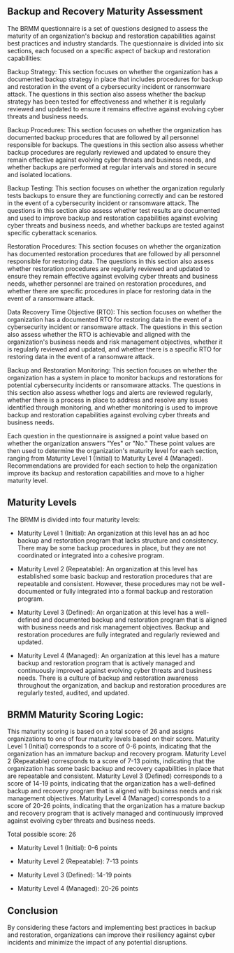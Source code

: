 ## Backup and Recovery Maturity Assessment

The BRMM questionnaire is a set of questions designed to assess the maturity of an organization's backup and restoration capabilities against best practices and industry standards. The questionnaire is divided into six sections, each focused on a specific aspect of backup and restoration capabilities:

  

Backup Strategy: This section focuses on whether the organization has a documented backup strategy in place that includes procedures for backup and restoration in the event of a cybersecurity incident or ransomware attack. The questions in this section also assess whether the backup strategy has been tested for effectiveness and whether it is regularly reviewed and updated to ensure it remains effective against evolving cyber threats and business needs.

  

Backup Procedures: This section focuses on whether the organization has documented backup procedures that are followed by all personnel responsible for backups. The questions in this section also assess whether backup procedures are regularly reviewed and updated to ensure they remain effective against evolving cyber threats and business needs, and whether backups are performed at regular intervals and stored in secure and isolated locations.

  

Backup Testing: This section focuses on whether the organization regularly tests backups to ensure they are functioning correctly and can be restored in the event of a cybersecurity incident or ransomware attack. The questions in this section also assess whether test results are documented and used to improve backup and restoration capabilities against evolving cyber threats and business needs, and whether backups are tested against specific cyberattack scenarios.

  

Restoration Procedures: This section focuses on whether the organization has documented restoration procedures that are followed by all personnel responsible for restoring data. The questions in this section also assess whether restoration procedures are regularly reviewed and updated to ensure they remain effective against evolving cyber threats and business needs, whether personnel are trained on restoration procedures, and whether there are specific procedures in place for restoring data in the event of a ransomware attack.

  

Data Recovery Time Objective (RTO): This section focuses on whether the organization has a documented RTO for restoring data in the event of a cybersecurity incident or ransomware attack. The questions in this section also assess whether the RTO is achievable and aligned with the organization's business needs and risk management objectives, whether it is regularly reviewed and updated, and whether there is a specific RTO for restoring data in the event of a ransomware attack.

  

Backup and Restoration Monitoring: This section focuses on whether the organization has a system in place to monitor backups and restorations for potential cybersecurity incidents or ransomware attacks. The questions in this section also assess whether logs and alerts are reviewed regularly, whether there is a process in place to address and resolve any issues identified through monitoring, and whether monitoring is used to improve backup and restoration capabilities against evolving cyber threats and business needs.

Each question in the questionnaire is assigned a point value based on whether the organization answers "Yes" or "No." These point values are then used to determine the organization's maturity level for each section, ranging from Maturity Level 1 (Initial) to Maturity Level 4 (Managed). Recommendations are provided for each section to help the organization improve its backup and restoration capabilities and move to a higher maturity level.

## Maturity Levels

The BRMM is divided into four maturity levels:

  

-   Maturity Level 1 (Initial): An organization at this level has an ad hoc backup and restoration program that lacks structure and consistency. There may be some backup procedures in place, but they are not coordinated or integrated into a cohesive program.
    
-   Maturity Level 2 (Repeatable): An organization at this level has established some basic backup and restoration procedures that are repeatable and consistent. However, these procedures may not be well-documented or fully integrated into a formal backup and restoration program.
    
-   Maturity Level 3 (Defined): An organization at this level has a well-defined and documented backup and restoration program that is aligned with business needs and risk management objectives. Backup and restoration procedures are fully integrated and regularly reviewed and updated.
    
-   Maturity Level 4 (Managed): An organization at this level has a mature backup and restoration program that is actively managed and continuously improved against evolving cyber threats and business needs. There is a culture of backup and restoration awareness throughout the organization, and backup and restoration procedures are regularly tested, audited, and updated.

## BRMM Maturity Scoring Logic:

This maturity scoring is based on a total score of 26 and assigns organizations to one of four maturity levels based on their score. Maturity Level 1 (Initial) corresponds to a score of 0-6 points, indicating that the organization has an immature backup and recovery program. Maturity Level 2 (Repeatable) corresponds to a score of 7-13 points, indicating that the organization has some basic backup and recovery capabilities in place that are repeatable and consistent. Maturity Level 3 (Defined) corresponds to a score of 14-19 points, indicating that the organization has a well-defined backup and recovery program that is aligned with business needs and risk management objectives. Maturity Level 4 (Managed) corresponds to a score of 20-26 points, indicating that the organization has a mature backup and recovery program that is actively managed and continuously improved against evolving cyber threats and business needs.

  

Total possible score: 26

-   Maturity Level 1 (Initial): 0-6 points
    
-   Maturity Level 2 (Repeatable): 7-13 points
    
-   Maturity Level 3 (Defined): 14-19 points
    
-   Maturity Level 4 (Managed): 20-26 points
## Conclusion
By considering these factors and implementing best practices in backup and restoration, organizations can improve their resiliency against cyber incidents and minimize the impact of any potential disruptions.
